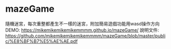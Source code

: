 # mazeGame
隨機迷宮，每次重整都產生不一樣的迷宮，附加簡易遊戲功能用wasd操作方向
DEMO: https://mikemikemikemikemmmm.github.io/mazeGame/
說明文件: https://github.com/mikemikemikemikemmmm/mazeGame/blob/master/public/%E8%BF%B7%E5%AE%AE.pdf
